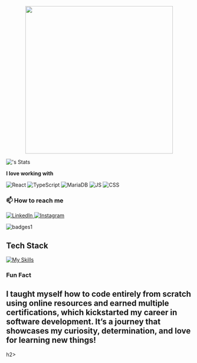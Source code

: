 <div id="header" align="center">
  <img src="https://media4.giphy.com/media/v1.Y2lkPTc5MGI3NjExZDN6MXI5NGcxbmkzbXo2cmRkMjg5b2J3OTgyNGI4aGlnZG9sNzVneSZlcD12MV9pbnRlcm5hbF9naWZfYnlfaWQmY3Q9Zw/1MSVKRopegDjYONwdF/giphy.gif" width="400" h/>
</div>

![<username>'s Stats](https://github-readme-stats.vercel.app/api?username=OkuhleM&theme=vue-dark&show_icons=true&hide_border=true&count_private=true)

**I love working with**

<div display="flex">
  <img src="https://img.shields.io/badge/react-%2320232a.svg?style=for-the-badge&logo=react&logoColor=%2361DAFB" alt="React"/>
  <img src="https://img.shields.io/badge/typescript-%23007ACC.svg?style=for-the-badge&logo=typescript&logoColor=white" alt="TypeScript"/>
  <img src="https://img.shields.io/badge/Gatsby-%23663399.svg?style=for-the-badge&logo=gatsby&logoColor=white](https://encrypted-tbn0.gstatic.com/images?q=tbn:ANd9GcQGGT_pnMHJdps9fGjcDaFSqcfFxO2E7BQk4g&s" alt="MariaDB"/>
  <img src="https://img.shields.io/badge/Next-black?style=for-the-badge&logo=next.js](https://encrypted-tbn0.gstatic.com/images?q=tbn:ANd9GcR12z9-gRe1cppl-B_7vSC20xW6YzjVUuYIEw&s&logoColor=white" alt="JS"/>
  <img src="https://img.shields.io/badge/css3-%231572B6.svg?style=for-the-badge&logo=css3&logoColor=white" alt="CSS"/>
</div>

### 📫 How to reach me

<div display="flex">
  <a href="https://www.linkedin.com/in/codewithbernard/](https://www.linkedin.com/in/lindokuhle-mazibuko-486420201/">
    <img src="https://img.shields.io/badge/linkedin-%230077B5.svg?style=for-the-badge&logo=linkedin&logoColor=white" alt="LinkedIn"/>
  </a>
 
  <a href="https://www.instagram.com/okuhle_mazibuko01/">
    <img src="https://img.shields.io/badge/Medium-12100E?style=for-the-badge&logo=medium&logoColor=white](https://encrypted-tbn0.gstatic.com/images?q=tbn:ANd9GcSlyxw4OjoO5ahtsV_02xWWNsMldELCpYLiig&s" alt="Instagram"/>
  </a>
</div>

![badges1](https://dev-to-uploads.s3.amazonaws.com/uploads/articles/6n8fc8zw8pawxveffitx.png)

## Tech Stack
[![My Skills](https://skillicons.dev/icons?i=js,html,css,wasm)](https://skillicons.dev)

### Fun Fact

<h2>I taught myself how to code entirely from scratch using online resources and earned multiple certifications, which kickstarted my career in software development. It’s a journey that showcases my curiosity, determination, and love for learning new things!</h2>h2>
